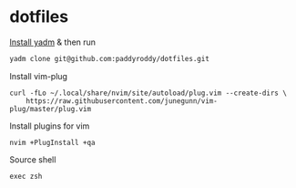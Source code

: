 # dotfiles

[Install yadm](https://yadm.io/docs/install) & then run

```bash
yadm clone git@github.com:paddyroddy/dotfiles.git
```

Install vim-plug

```
curl -fLo ~/.local/share/nvim/site/autoload/plug.vim --create-dirs \
    https://raw.githubusercontent.com/junegunn/vim-plug/master/plug.vim
```

Install plugins for vim

```
nvim +PlugInstall +qa
```

Source shell

```
exec zsh
```
